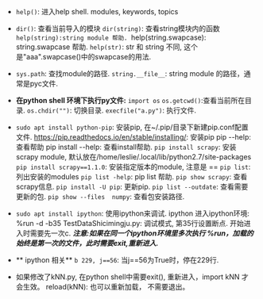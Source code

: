 * `help()`: 进入help shell.  modules, keywords, topics

* `dir()`: 查看当前导入的模块
  `dir(string)`: 查看string模块内的函数
  `help(string):string module 帮助.
  `help(string.swapcase): string.swapcase 帮助.
  `help(str)`: str 和 string 不同, 这个是"aaa".swapcase()中的swapcase的用法.

* `sys.path`: 查找module的路径.
  `string.__file__`: string module 的路径，通常是pyc文件.

* **在python shell 环境下执行py文件:**
  `import os`
  `os.getcwd()`:查看当前所在目录.
  `os.chdir("")`: 切换目录.
  `execfile("a.py")`: 执行文件.

* `sudo apt install python-pip`: 安装pip, 在~/.pip/目录下新建pip.conf配置文件.
   https://pip.readthedocs.io/en/stable/installing/:  安装pip
   pip --help:  查看帮助
   pip install --help:  查看install帮助.
  `pip install scrapy`: 安装scrapy module, 默认放在/home/leslie/.local/lib/python2.7/site-packages
  `pip install scrapy==1.1.0`: 安装指定版本的module, 注意是 ==
  `pip list`: 列出安装的modules
  `pip list -help`: pip list 帮助.
  `pip show scrapy`: 查看scrapy信息.
  `pip install -U pip`:  更新pip.
  `pip list --outdate`: 查看需要更新的包.
  `pip show --files  numpy`: 查看包安装路径.

* `sudo apt install ipython`: 使用ipython来调试.
  ipython 进入ipython环境:
    %run -d -b35 TestDataShicimingju.py: 调试模式, 第35行设置断点. 开始进入时需要先一次c.  ***注意:如果在同一个ipython环境里多次执行 %run，加载的始终是第一次的文件，此时需要exit,重新进入.***

* ** ipython 相关**
  `b 229, j==56`: 当j==56为True时，停在229行.

* 如果修改了kNN.py,  在python shell中需要exit(), 重新进入，import kNN 才会生效。   reload(kNN): 也可以重新加载， 不需要退出。